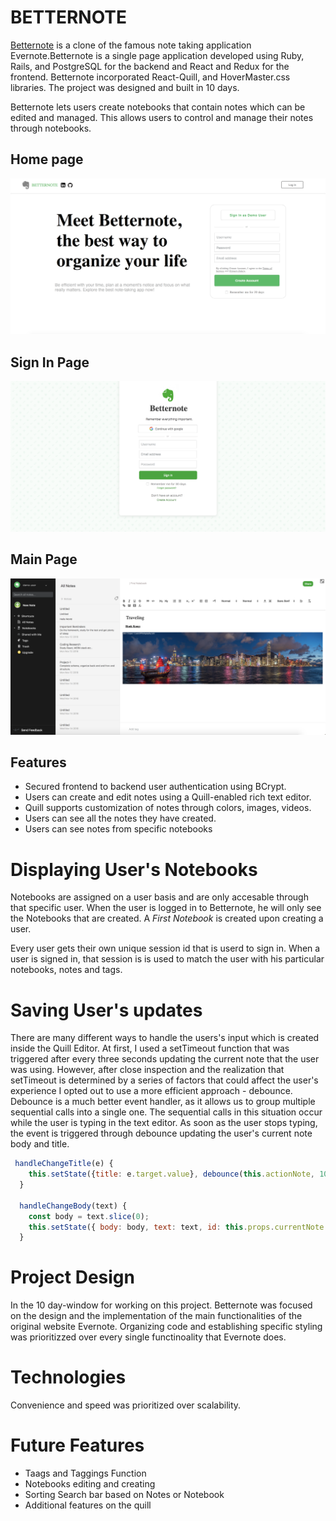 # BETTERNOTE

[Betternote](https://betternote-evernote.herokuapp.com/#/) is a clone of the famous note taking application Evernote.Betternote is a single page application developed using Ruby, Rails, and PostgreSQL for the backend and React and Redux for the frontend. Betternote incorporated React-Quill, and HoverMaster.css libraries. The project was designed and built in 10 days.

Betternote lets users create notebooks that contain notes which can be edited and managed. This allows users to control and manage their notes through notebooks.

## Home page
![alt text](/app/assets/images/ss1.png)

## Sign In Page
![alt text](/app/assets/images/ss2.png)

## Main Page
![alt text](/app/assets/images/ss4.png)

## Features
* Secured frontend to backend user authentication using BCrypt.
* Users can create and edit notes using a Quill-enabled rich text editor.
* Quill supports customization of notes through colors, images, videos.
* Users can see all the notes they have created.
* Users can see notes from specific notebooks

# Displaying User's Notebooks
Notebooks are assigned on a user basis and are only accesable through that specific user. When the user is logged in to Betternote, he will only see the Notebooks that are created. A *First Notebook* is created upon creating a user.

Every user gets their own unique session id that is userd to sign in. When a user is signed in, that session is is used to match the user with his particular notebooks, notes and tags.

# Saving User's updates
There are many different ways to handle the users's input which is created inside the Quill Editor. At first, I used a setTimeout function that was triggered after every three seconds updating the current note that the user was using. However, after close inspection and the realization that setTimeout is determined by a series of factors that could affect the user's experience I opted out to use a more efficient approach - debounce. Debounce is a much better event handler, as it allows us to group multiple sequential calls into a single one. The sequential calls in this situation occur while the user is typing in the text editor. As soon as the user stops typing, the event is triggered through debounce updating the user's current note body and title. 

```javascript
 handleChangeTitle(e) {
    this.setState({title: e.target.value}, debounce(this.actionNote, 1000));
  }

  handleChangeBody(text) {
    const body = text.slice(0);
    this.setState({ body: body, text: text, id: this.props.currentNote.id}, debounce(this.actionNote, 1000));
  }
```
# Project Design
In the 10 day-window for working on this project. Betternote was focused on the design and the implementation of the main functionalities of the original website Evernote. Organizing code and establishing specific styling was prioritizzed over every single functinoality that Evernote does.

# Technologies
Convenience and speed was prioritized over scalability.

# Future Features
* Taags and Taggings Function
* Notebooks editing and creating
* Sorting Search bar based on Notes or Notebook
* Additional features on the quill
